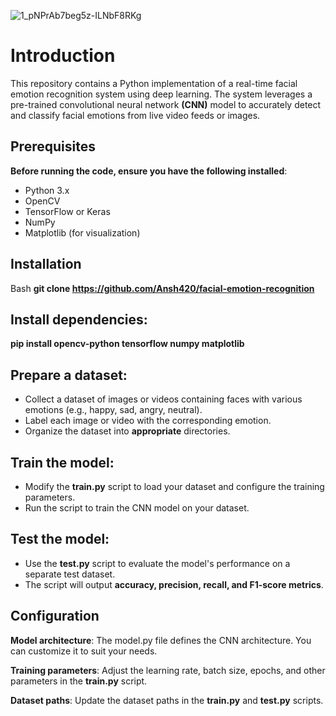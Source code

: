 ![1_pNPrAb7beg5z-ILNbF8RKg](https://github.com/user-attachments/assets/c9169572-cbec-48b0-ba34-5d60579c5564)
# Introduction

This repository contains a Python implementation of a real-time facial emotion recognition system using deep learning. The system leverages a pre-trained convolutional neural network **(CNN)** model to accurately detect and classify facial emotions from live video feeds or images.

## Prerequisites
**Before running the code, ensure you have the following installed**:
- Python 3.x
- OpenCV
- TensorFlow or Keras
- NumPy
- Matplotlib (for visualization)

  
## Installation

Bash
 **git clone https://github.com/Ansh420/facial-emotion-recognition**
 
## Install dependencies:

**pip install opencv-python tensorflow numpy matplotlib**


## Prepare a dataset:
- Collect a dataset of images or videos containing faces with various emotions (e.g., happy, sad, angry, neutral).
- Label each image or video with the corresponding emotion.
- Organize the dataset into **appropriate** directories.

## Train the model:

- Modify the **train.py** script to load your dataset and configure the training parameters.
- Run the script to train the CNN model on your dataset.

## Test the model:

- Use the **test.py** script to evaluate the model's performance on a separate test dataset.
- The script will output **accuracy, precision, recall, and F1-score metrics**.

  
## Configuration

**Model architecture**: The model.py file defines the CNN architecture. You can customize it to suit your needs.

**Training parameters**: Adjust the learning rate, batch size, epochs, and other parameters in the **train.py** script.

**Dataset paths**: Update the dataset paths in the **train.py** and **test.py** scripts.
